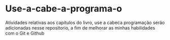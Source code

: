 # Use-a-cabe-a-programa-o
Atividades relativas aos capítulos do livro, use a cabeca programação serão adicionadas nesse repositorio, a fim de melhorar as minhas habilidades com o Git e Github
